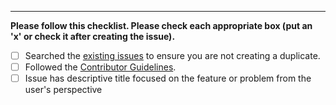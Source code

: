 <!-- Title should describe the feature or problem from the user's perspective, and/or be directly actionable for someone taking on the issue -->

<!--
If this issue describes a bug with the current application, please uncomment this section and fill out the relevant items

### Steps to reproduce
1. Navigate to the News & Press page
2. Press Situation Reports

### What was expected to happen

### What actually happened

### Device info (if relevant)
* Phone type: (e.g. iPhone 11 Pro Max)
* OS version: (e.g. iOS 13.1)
* App version: (e.g. 0.7.1+13)

### Screenshots
<details>
<summary>Screenshots</summary>
Add any relevant screenshots here
</details>
-->

<!-- FILL OUT THE CHECKLIST BELOW -->

---

**Please follow this checklist. Please check each appropriate box (put an 'x' or check it after creating the issue).**
- [ ] Searched the [existing issues](https://github.com/WorldHealthOrganization/app/issues) to ensure you are not creating a duplicate.
- [ ] Followed the [Contributor Guidelines](https://github.com/WorldHealthOrganization/app/blob/master/docs/CONTRIBUTING.md).
- [ ] Issue has descriptive title focused on the feature or problem from the user's perspective
